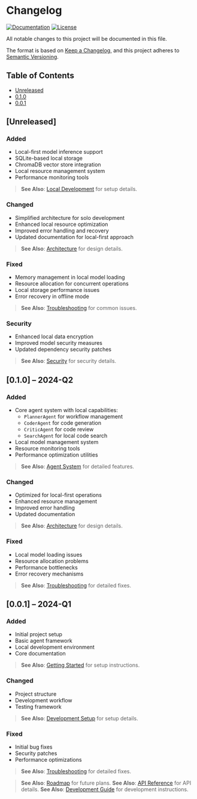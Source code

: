 # Changelog

[![Documentation](https://img.shields.io/badge/docs-latest-blue.svg)](https://docs.nootropic.dev)
[![License](https://img.shields.io/badge/license-MIT-green.svg)](LICENSE)

All notable changes to this project will be documented in this file.

The format is based on [Keep a Changelog](https://keepachangelog.com/en/1.0.0/),
and this project adheres to [Semantic Versioning](https://semver.org/spec/v2.0.0.html).

## Table of Contents

- [Unreleased](#unreleased)
- [0.1.0](#010--2024-q2)
- [0.0.1](#001--2024-q1)

## [Unreleased]

### Added

- Local-first model inference support
- SQLite-based local storage
- ChromaDB vector store integration
- Local resource management system
- Performance monitoring tools

> **See Also**: [Local Development](../DEVELOPMENT_SETUP.md#local-development) for setup details.

### Changed

- Simplified architecture for solo development
- Enhanced local resource optimization
- Improved error handling and recovery
- Updated documentation for local-first approach

> **See Also**: [Architecture](../ARCHITECTURE.md#local-first-design) for design details.

### Fixed

- Memory management in local model loading
- Resource allocation for concurrent operations
- Local storage performance issues
- Error recovery in offline mode

> **See Also**: [Troubleshooting](../TROUBLESHOOTING.md#local-issues) for common issues.

### Security

- Enhanced local data encryption
- Improved model security measures
- Updated dependency security patches

> **See Also**: [Security](../SECURITY.md#local-security) for security details.

## [0.1.0] – 2024-Q2

### Added

- Core agent system with local capabilities:
  - `PlannerAgent` for workflow management
  - `CoderAgent` for code generation
  - `CriticAgent` for code review
  - `SearchAgent` for local code search
- Local model management system
- Resource monitoring tools
- Performance optimization utilities

> **See Also**: [Agent System](../AGENTS.md#agent-system) for detailed features.

### Changed

- Optimized for local-first operations
- Enhanced resource management
- Improved error handling
- Updated documentation

> **See Also**: [Architecture](../ARCHITECTURE.md#architecture-overview) for design details.

### Fixed

- Local model loading issues
- Resource allocation problems
- Performance bottlenecks
- Error recovery mechanisms

> **See Also**: [Troubleshooting](../TROUBLESHOOTING.md#bug-fixes) for detailed fixes.

## [0.0.1] – 2024-Q1

### Added

- Initial project setup
- Basic agent framework
- Local development environment
- Core documentation

> **See Also**: [Getting Started](../GETTING_STARTED.md) for setup instructions.

### Changed

- Project structure
- Development workflow
- Testing framework

> **See Also**: [Development Setup](../DEVELOPMENT_SETUP.md) for setup details.

### Fixed

- Initial bug fixes
- Security patches
- Performance optimizations

> **See Also**: [Troubleshooting](../TROUBLESHOOTING.md#bug-fixes) for detailed fixes.

> **See Also**: [Roadmap](../ROADMAP.md) for future plans.
> **See Also**: [API Reference](../API_REFERENCE.md) for API details.
> **See Also**: [Development Guide](../DEVELOPMENT_SETUP.md) for development instructions.
